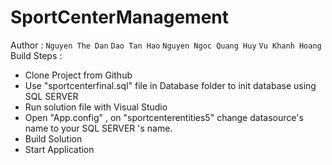 # SportCenterManagement
Author : ``Nguyen The Dan``
``Dao Tan Hao``
``Nguyen Ngoc Quang Huy``
``Vu Khanh Hoang``
Build Steps :
  - Clone Project from Github
  - Use "sportcenterfinal.sql" file in Database folder to init database using SQL SERVER
  - Run solution file with Visual Studio
  - Open "App.config" , on "sportcenterentities5" change datasource's name to your SQL SERVER 's name.
  - Build Solution
  - Start Application
